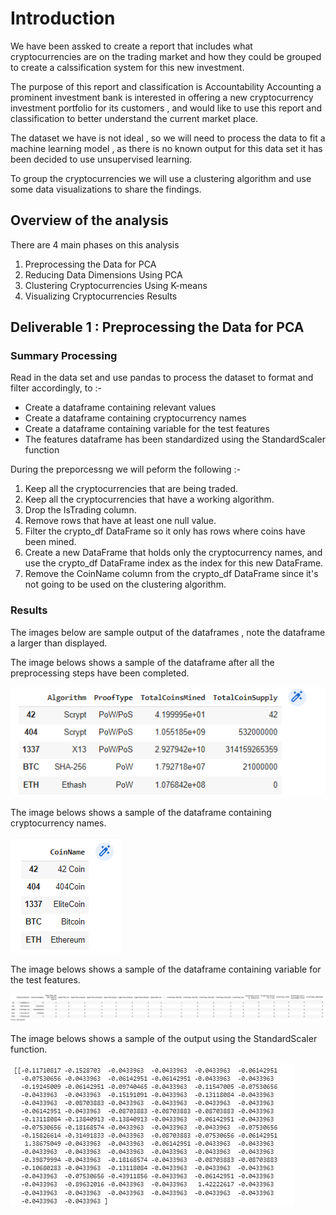# Introduction

We have been assked to create a report that includes what cryptocurrencies are on the trading market and how they could be grouped to create a calssification system for this new investment.

The purpose of this report and classification is Accountability Accounting a prominent investment bank is interested in offering a new cryptocurrency investment portfolio for its customers , and would like to use this report and classification to better understand the current market place.

The dataset we have is not ideal , so we will need to process the data to fit a machine learning model , as there is no known output for this data set it has been decided to use unsupervised learning.

To group the cryptocurrencies we will use a clustering algorithm and use some data visualizations to share the findings.

## Overview of the analysis

There are 4 main phases on this analysis

1. Preprocessing the Data for PCA
2. Reducing Data Dimensions Using PCA
3. Clustering Cryptocurrencies Using K-means
4. Visualizing Cryptocurrencies Results

## Deliverable 1 : Preprocessing the Data for PCA

### Summary Processing

Read in the data set and use pandas to process the dataset to format and filter accordingly, to :- 

- Create a dataframe containing relevant values
- Create a dataframe containing cryptocurrency names
- Create a dataframe containing variable for the test features
- The features dataframe has been standardized using the StandardScaler function

During the preporcessng we will peform the following :- 

1.	Keep all the cryptocurrencies that are being traded.
2.	Keep all the cryptocurrencies that have a working algorithm.
3.	Drop the IsTrading column.
4.	Remove rows that have at least one null value.
5.	Filter the crypto_df DataFrame so it only has rows where coins have been mined.
6.	Create a new DataFrame that holds only the cryptocurrency names, and use the crypto_df DataFrame index as the index for this new DataFrame.
7.	Remove the CoinName column from the crypto_df DataFrame since it's not going to be used on the clustering algorithm.

### Results

The images below are sample output of the dataframes , note the dataframe a larger than displayed.

The image belows shows a sample of the dataframe after all the preprocessing steps have been completed.

![After prepocessing](/Resources/Del1_relevant_values.png)

The image belows shows a sample of the dataframe containing cryptocurrency names.

![cryptocurrency names](/Resources/Del1_coinnames.png)

The image belows shows a sample of the dataframe containing variable for the test features.

![test features](/Resources/Del1_testfeatures.png)

The image belows shows a sample of the output using the StandardScaler function.

![StandardScaler function](/Resources/Del1_standardScaler.png)
